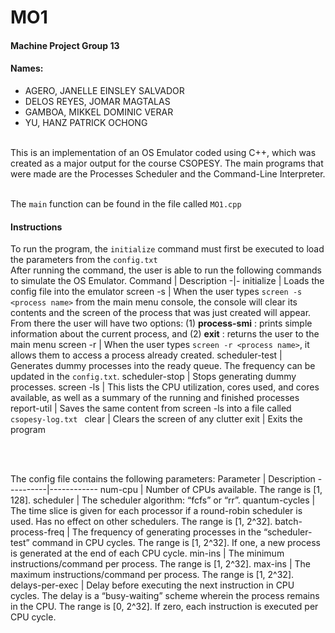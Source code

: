 # MO1
#### Machine Project Group 13
#### Names: <br/>
* AGERO, JANELLE EINSLEY SALVADOR<br/>
* DELOS REYES, JOMAR MAGTALAS<br/>
* GAMBOA, MIKKEL DOMINIC VERAR<br/>
* YU, HANZ PATRICK OCHONG<br/>

<br/>
This is an implementation of an OS Emulator coded using C++, which was created as a major output for the course CSOPESY. The main programs that were made are the Processes Scheduler and the Command-Line Interpreter.
<br/>
<br/>

The `main` function can be found in the file called `MO1.cpp`

#### Instructions
To run the program, the `initialize` command must first be executed to load the parameters from the `config.txt`<br/>
After running the command, the user is able to run the following commands to simulate the OS Emulator.
Command | Description
-|-
initialize | Loads the config file into the emulator
screen -s | When the user types `screen -s <process name>` from the main menu console, the console will clear its contents and the screen of the process that was just created will appear. From there the user will have two options: (1) **process-smi** : prints simple information about the current process, and (2) **exit** : returns the user to the main menu
screen -r | When the user types `screen -r <process name>`, it allows them to access a process already created.
scheduler-test | Generates dummy processes into the ready queue. The frequency can be updated in the `config.txt`.
scheduler-stop | Stops generating dummy processes.
screen -ls | This lists the CPU utilization, cores used, and cores available, as well as a summary of the running and finished processes
report-util | Saves the same content from screen -ls into a file called `csopesy-log.txt `
clear | Clears the screen of any clutter
exit | Exits the program

<br/><br/>

The config file contains the following parameters:
Parameter |	Description
----------|------------
num-cpu	| Number of CPUs available. The range is [1, 128].
scheduler |	The scheduler algorithm: “fcfs” or “rr”.
quantum-cycles |	The time slice is given for each processor if a round-robin scheduler is used. Has no effect on other schedulers. The range is [1, 2^32].
batch-process-freq |	The frequency of generating processes in the “scheduler-test” command in CPU cycles. The range is [1, 2^32]. If one, a new process is generated at the end of each CPU cycle.
min-ins |	The minimum instructions/command per process. The range is [1, 2^32].
max-ins |	The maximum instructions/command per process. The range is [1, 2^32].
delays-per-exec |	Delay before executing the next instruction in CPU cycles. The delay is a “busy-waiting” scheme wherein the process remains in the CPU. The range is [0, 2^32]. If zero, each instruction is executed per CPU cycle.



 
